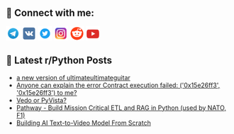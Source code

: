 ## 🔎 Connect with me:
[<img src="https://github.com/bullbesh/bullbesh/blob/main/images/Telegram.png" width="32" height="32" />](https://t.me/bullbesh)
[<img src="https://github.com/bullbesh/bullbesh/blob/main/images/VK.png" width="32" height="32" />](https://vk.com/bullbesh)
[<img src="https://github.com/bullbesh/bullbesh/blob/main/images/Twitter.png" width="32" height="32" />](https://twitter.com/bullbesh1)
[<img src="https://github.com/bullbesh/bullbesh/blob/main/images/Instagram.png" width="32" height="32" />](https://www.instagram.com/bullbesh)
[<img src="https://github.com/bullbesh/bullbesh/blob/main/images/Reddit.png" width="32" height="32" />](https://www.reddit.com/user/bullbesh)
[<img src="https://github.com/bullbesh/bullbesh/blob/main/images/YouTube.png" width="32" height="32" />](https://www.youtube.com/channel/UCtfjRs6uzgq5mfm8S06WTcg)

## 📕 Latest r/Python Posts
<!-- BLOG-POST-LIST:START -->
- [a new version of ultimateultimateguitar](https://www.reddit.com/r/Python/comments/1df7w7f/a_new_version_of_ultimateultimateguitar/)
- [Anyone can explain the error Contract execution failed: &lpar;&#39;0x15e26ff3&#39;, &#39;0x15e26ff3&#39;&rpar; to me?](https://www.reddit.com/r/Python/comments/1df7cke/anyone_can_explain_the_error_contract_execution/)
- [Vedo or PyVista?](https://www.reddit.com/r/Python/comments/1df1546/vedo_or_pyvista/)
- [Pathway - Build Mission Critical ETL and RAG in Python &lpar;used by NATO, F1&rpar;](https://www.reddit.com/r/Python/comments/1dezxa3/pathway_build_mission_critical_etl_and_rag_in/)
- [Building AI Text-to-Video Model From Scratch](https://www.reddit.com/r/Python/comments/1dez1ru/building_ai_texttovideo_model_from_scratch/)
<!-- BLOG-POST-LIST:END -->
